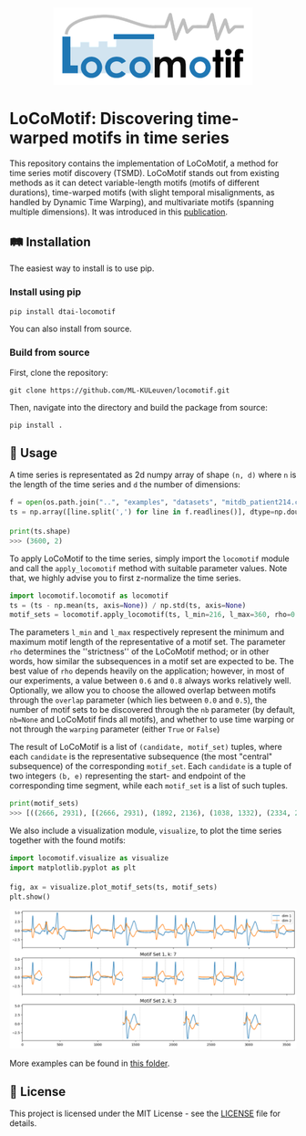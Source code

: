 <p align="center">
  <img src="./logo.png" alt="LoCoMotif Logo" width="350"/>
</p>

<h1 align="left">LoCoMotif: Discovering time-warped motifs in time series </h1>


This repository contains the implementation of LoCoMotif, a method for time series motif discovery (TSMD). LoCoMotif stands out from existing methods as it can detect variable-length motifs (motifs of different durations), time-warped motifs (with slight temporal misalignments, as handled by Dynamic Time Warping), and multivariate motifs (spanning multiple dimensions). It was introduced in this [publication](https://link.springer.com/article/10.1007/s10618-024-01032-z).


## 🛤️  Installation
The easiest way to install is to use pip.


### Install using pip

```
pip install dtai-locomotif
```

You can also install from source.

### Build from source
First, clone the repository:
```
git clone https://github.com/ML-KULeuven/locomotif.git
```
Then, navigate into the directory and build the package from source:
```
pip install .
```

## 🚂 Usage

A time series is representated as 2d numpy array of shape `(n, d)` where `n` is the length of the time series and `d` the number of dimensions:

```python
f = open(os.path.join("..", "examples", "datasets", "mitdb_patient214.csv"))
ts = np.array([line.split(',') for line in f.readlines()], dtype=np.double)

print(ts.shape)
>>> (3600, 2)
```

To apply LoCoMotif to the time series, simply import the `locomotif` module and call the ``apply_locomotif`` method with suitable parameter values. Note that, we highly advise you to first z-normalize the time series.
```python
import locomotif.locomotif as locomotif 
ts = (ts - np.mean(ts, axis=None)) / np.std(ts, axis=None)
motif_sets = locomotif.apply_locomotif(ts, l_min=216, l_max=360, rho=0.6)
```
The parameters `l_min` and `l_max` respectively represent the minimum and maximum motif length of the representative of a motif set. The parameter ``rho`` determines the ''strictness'' of the LoCoMotif method; or in other words, how similar the subsequences in a motif set are expected to be. The best value of ``rho`` depends heavily on the application; however, in most of our experiments, a value between ``0.6`` and ``0.8`` always works relatively well.  
Optionally, we allow you to choose the allowed overlap between motifs through the `overlap` parameter (which lies between `0.0` and `0.5`), the number of motif sets to be discovered through the `nb` parameter (by default, `nb=None` and LoCoMotif finds all motifs), and whether to use time warping or not through the `warping` parameter (either `True` or `False`)

The result of LoCoMotif is a list of ``(candidate, motif_set)`` tuples, where each `candidate` is the representative subsequence (the most "central" subsequence) of the corresponding `motif_set`. Each `candidate` is a tuple of two integers `(b, e)` representing the start- and endpoint of the corresponding time segment, while each `motif_set` is a list of such tuples.

```python
print(motif_sets)
>>> [((2666, 2931), [(2666, 2931), (1892, 2136), (1038, 1332), (2334, 2665), (628, 1035), (1589, 1892), (1, 260)]), ((2931, 3155), [(2931, 3155), (2136, 2333), (1332, 1558)])]
```

We also include a visualization module, ``visualize``, to plot the time series together with the found motifs:
```python
import locomotif.visualize as visualize
import matplotlib.pyplot as plt

fig, ax = visualize.plot_motif_sets(ts, motif_sets)
plt.show()
```
<div align="center">
	<img src="./examples/example.png">
</div>

More examples can be found in [this folder](https://github.com/ML-KULeuven/locomotif/tree/main/examples).

## 📃 License
This project is licensed under the MIT License - see the [LICENSE](https://github.com/ML-KULeuven/locomotif/blob/main/LICENSE) file for details.